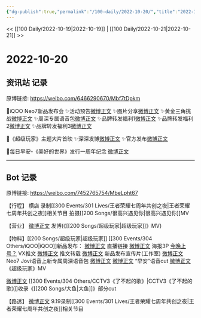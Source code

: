 ```yaml
---
{"dg-publish":true,"permalink":"/100-daily/2022-10-20/","title":"2022-10-20"}
---
```



<< [[100 Daily/2022-10-19\|2022-10-19]] | [[100 Daily/2022-10-21\|2022-10-21]] >>

# 2022-10-20

## 资讯站 记录

原博链接: https://weibo.com/6466290670/Mbf7tDpkm

💫iQOO Neo7新品发布会
✨活动预告[微博正文](https://m.weibo.cn/6466290670/4826594407354230)
✨图片分享[微博正文](https://m.weibo.cn/6466290670/4826674962632849)
✨黄金三角挑战[微博正文](https://m.weibo.cn/6466290670/4826697885811975)
✨周深专属语音包[微博正文](https://m.weibo.cn/6466290670/4826791284050180)
✨品牌转发福利1[微博正文](https://m.weibo.cn/6466290670/4826595066382838)
✨品牌转发福利2[微博正文](https://m.weibo.cn/6466290670/4826654406873829)
✨品牌转发福利3[微博正文](https://m.weibo.cn/6466290670/4826734199312732)

💫《超级玩家》主题大片首映
✨深深发博[微博正文](https://m.weibo.cn/6466290670/4826744630806403)
✨官方发布[微博正文](https://m.weibo.cn/6466290670/4826745591305149)

💫每日早安-《美好的世界》发行一周年纪念 [微博正文](https://m.weibo.cn/6466290670/4826567535233136)

---
## Bot 记录

原博链接: https://weibo.com/7452765754/MbeLpht67

【行程】
横店 录制[[300 Events/301 Lives/王者荣耀七周年共创之夜\|王者荣耀七周年共创之夜]]相关节目
拍摄[[200 Songs/很高兴遇见你\|很高兴遇见你]]MV

【营业】
[微博正文](http://weibo.com/1736988591/MbdGYounj) 发博(《[[200 Songs/超级玩家\|超级玩家]]》MV)

【物料】[[200 Songs/超级玩家\|超级玩家]]
[[300 Events/304 Others/iQOO\|iQOO]]新品发布：
[微博正文](http://weibo.com/6960161079/Mb5GQfysn) 直播链接
[微博正文](https://weibo.com/6960161079/Mbbc7wiuk) 海报3P
[今晚上号？](https://weibo.cn/sinaurl?u=https%3A%2F%2Fmp.weixin.qq.com%2Fs%2FuaKzYTguel-UiDG3UIo9Bw) VX推文
[微博正文](http://weibo.com/6466290670/MbbW8b2Vj) 推文转载
[微博正文](http://weibo.com/7478855230/MbcwbD7dX) 新品发布宣传片(工作室)
[微博正文](https://weibo.com/6960161079/Mbdr8cKaV) Neo7 Jovi语音上新专属周深语音包
[微博正文](http://weibo.com/1786590437/Mbds8bwUg) [微博正文](https://m.weibo.cn/6466290670/4826791284050180) “早安”语音cut
[微博正文](https://weibo.com/6960161079/MbdEEvh1N) 《超级玩家》MV

[微博正文](https://weibo.com/1786590437/Mb9HR8PsM) [[300 Events/304 Others/CCTV3《了不起的歌》\|CCTV3《了不起的歌》]]收录《[[200 Songs/大鱼\|大鱼]]》部分cut

【路透】
[微博正文](http://weibo.com/3976461222/Mb8iecGoj) 9.19录制[[300 Events/301 Lives/王者荣耀七周年共创之夜\|王者荣耀七周年共创之夜]]相关节目
